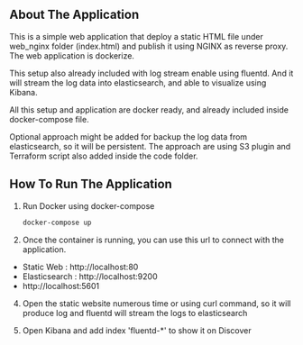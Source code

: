 
## About The Application

This is a simple web application that deploy a static HTML file under web_nginx folder (index.html) and publish it using NGINX as reverse proxy. The web application is dockerize.

This setup also already included with log stream enable using fluentd. And it will stream the log data into elasticsearch, and able to visualize using Kibana.

All this setup and application are docker ready, and already included inside docker-compose file.

Optional approach might be added for backup the log data from elasticsearch, so it will be persistent. The approach are using S3 plugin and Terraform script also added inside the code folder.

## How To Run The Application

1. Run Docker using docker-compose
   ```sh
   docker-compose up
   ```

3. Once the container is running, you can use this url to connect with the application.

* Static Web : http://localhost:80
* Elasticsearch : http://localhost:9200
* http://localhost:5601

4. Open the static website numerous time or using curl command, so it will produce log and fluentd will stream the logs to elasticsearch

5. Open Kibana and add index 'fluentd-*' to show it on Discover
